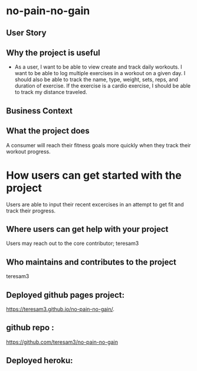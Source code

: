 # no-pain-no-gain



## User Story
## Why the project is useful

* As a user, I want to be able to view create and track daily workouts. I want to be able to log multiple exercises in a workout on a given day. I should also be able to track the name, type, weight, sets, reps, and duration of exercise. If the exercise is a cardio exercise, I should be able to track my distance traveled.

## Business Context
## What the project does

A consumer will reach their fitness goals more quickly when they track their workout progress.
# How users can get started with the project
Users are able to input their recent excercises in an attempt to get fit and track their progress.

## Where users can get help with your project
Users may reach out to the core contributor; teresam3

## Who maintains and contributes to the project
teresam3

## Deployed github pages project:
https://teresam3.github.io/no-pain-no-gain/.
## github repo : 
https://github.com/teresam3/no-pain-no-gain
## Deployed heroku: 



